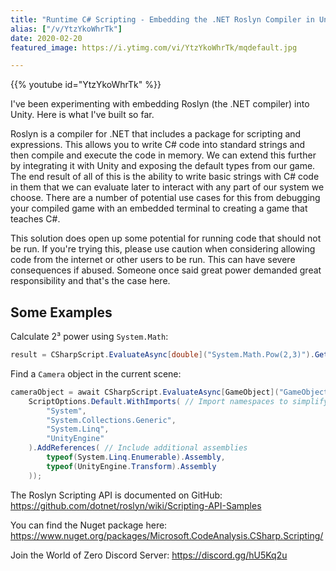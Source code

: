 ```yaml
---
title: "Runtime C# Scripting - Embedding the .NET Roslyn Compiler in Unity"
alias: ["/v/YtzYkoWhrTk"]
date: 2020-02-20
featured_image: https://i.ytimg.com/vi/YtzYkoWhrTk/mqdefault.jpg

---
```


{{% youtube id="YtzYkoWhrTk" %}}

I've been experimenting with embedding Roslyn (the .NET compiler) into Unity. Here is what I've built so far.

Roslyn is a compiler for .NET that includes a package for scripting and expressions. This allows you to write C# code into standard strings and then compile and execute the code in memory. We can extend this further by integrating it with Unity and exposing the default types from our game. The end result of all of this is the ability to write basic strings with C# code in them that we can evaluate later to interact with any part of our system we choose. There are a number of potential use cases for this from debugging your compiled game with an embedded terminal to creating a game that teaches C#.

This solution does open up some potential for running code that should not be run. If you're trying this, please use caution when considering allowing code from the internet or other users to be run. This can have severe consequences if abused. Someone once said great power demanded great responsibility and that's the case here.

## Some Examples

Calculate 2³ power using `System.Math`:

```csharp
result = CSharpScript.EvaluateAsync[double]("System.Math.Pow(2,3)").GetAwaiter().GetResult();
```

Find a `Camera` object in the current scene:

```csharp
cameraObject = await CSharpScript.EvaluateAsync[GameObject]("GameObject.FindObjectsOfType[Camera]().First().gameObject",
    ScriptOptions.Default.WithImports( // Import namespaces to simplify scripts
        "System",
        "System.Collections.Generic",
        "System.Linq",
        "UnityEngine"
    ).AddReferences( // Include additional assemblies
        typeof(System.Linq.Enumerable).Assembly,
        typeof(UnityEngine.Transform).Assembly
    ));
```

The Roslyn Scripting API is documented on GitHub: https://github.com/dotnet/roslyn/wiki/Scripting-API-Samples

You can find the Nuget package here: https://www.nuget.org/packages/Microsoft.CodeAnalysis.CSharp.Scripting/


Join the World of Zero Discord Server: https://discord.gg/hU5Kq2u